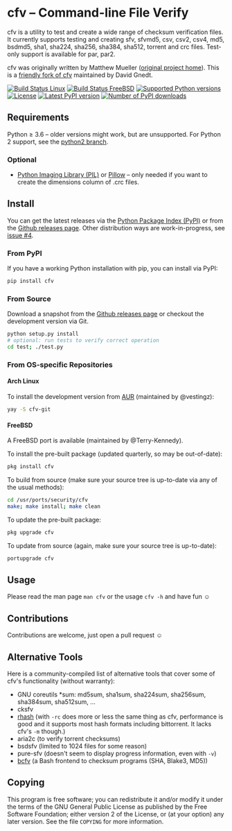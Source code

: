 # cfv – Command-line File Verify

cfv is a utility to test and create a wide range of checksum verification files.
It currently supports testing and creating sfv, sfvmd5, csv, csv2, csv4, md5, bsdmd5, sha1, sha224,
sha256, sha384, sha512, torrent and crc files.
Test-only support is available for par, par2.

cfv was originally written by Matthew Mueller ([original project home](http://cfv.sourceforge.net/)).
This is a [friendly fork of cfv](https://github.com/cfv-project/cfv) maintained by David Gnedt.

[![Build Status Linux](https://github.com/cfv-project/cfv/actions/workflows/ci-python3.yml/badge.svg?branch=python3)](https://github.com/cfv-project/cfv/actions/workflows/ci-python3.yml?query=branch%3Apython3)
[![Build Status FreeBSD](https://github.com/cfv-project/cfv/actions/workflows/ci-python3-freebsd.yml/badge.svg?branch=python3)](https://github.com/cfv-project/cfv/actions/workflows/ci-python3-freebsd.yml?query=branch%3Apython3)
[![Supported Python versions](https://img.shields.io/pypi/pyversions/cfv.svg)](https://pypi.org/project/cfv/)
[![License](https://img.shields.io/pypi/l/cfv.svg)](https://pypi.org/project/cfv/)
[![Latest PyPI version](https://img.shields.io/pypi/v/cfv.svg)](https://pypi.org/project/cfv/)
[![Number of PyPI downloads](https://img.shields.io/pypi/dm/cfv.svg)](https://pypi.org/project/cfv/)

## Requirements

Python ≥ 3.6 – older versions might work, but are unsupported.
For Python 2 support, see the [python2 branch](https://github.com/cfv-project/cfv/tree/python2).

### Optional

* [Python Imaging Library (PIL)](https://www.pythonware.com/products/pil/) or
  [Pillow](https://python-pillow.org/) – only needed if you want to create the
  dimensions column of .crc files.

## Install

You can get the latest releases via the [Python Package Index (PyPI)](https://pypi.org/project/cfv/)
or from the [Github releases page](https://github.com/cfv-project/cfv/releases).
Other distribution ways are work-in-progress, see [issue #4](https://github.com/cfv-project/cfv/issues/4).

### From PyPI

If you have a working Python installation with pip, you can install via PyPI:

```sh
pip install cfv
```

### From Source

Download a snapshot from the [Github releases page](https://github.com/cfv-project/cfv/releases)
or checkout the development version via Git.

```sh
python setup.py install
# optional: run tests to verify correct operation
cd test; ./test.py
```

### From OS-specific Repositories

#### Arch Linux

To install the development version from [AUR](https://aur.archlinux.org/packages/cfv-git) (maintained by @vestingz):

```sh
yay -S cfv-git
```

#### FreeBSD

A FreeBSD port is available (maintained by @Terry-Kennedy).

To install the pre-built package (updated quarterly, so may be out-of-date):

```sh
pkg install cfv
```

To build from source (make sure your source tree is up-to-date via any of the usual methods):

```sh
cd /usr/ports/security/cfv
make; make install; make clean
```

To update the pre-built package:

```sh
pkg upgrade cfv
```

To update from source (again, make sure your source tree is up-to-date):

```sh
portupgrade cfv
```

## Usage

Please read the man page `man cfv` or the usage `cfv -h` and have fun ☺️

## Contributions

Contributions are welcome, just open a pull request ☺️

## Alternative Tools

Here is a community-compiled list of alternative tools that cover some of cfv's functionality (without warranty):

* GNU coreutils \*sum: md5sum, sha1sum, sha224sum, sha256sum, sha384sum, sha512sum, ...
* cksfv
* [rhash](https://github.com/rhash/RHash) (with `-rc` does more or less the same thing as cfv, performance is good and it supports most hash formats including bittorrent. It lacks cfv's `-m` though.)
* aria2c (to verify torrent checksums)
* bsdsfv (limited to 1024 files for some reason)
* pure-sfv (doesn't seem to display progress information, even with `-v`)
* [bcfv](https://github.com/jarppiko/bcfv) (a Bash frontend to checksum programs (SHA, Blake3, MD5))

## Copying

This program is free software; you can redistribute it and/or modify it under
the terms of the GNU General Public License as published by the Free Software
Foundation; either version 2 of the License, or (at your option) any later
version.
See the file `COPYING` for more information.

